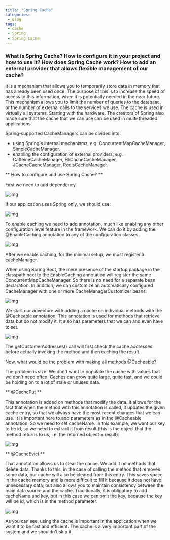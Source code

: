 ```yaml
---
title: "Spring Cache"
categories:
 - Blog
tags:
 - Cache
 - Spring
 - Spring Cache
---
```


### What is Spring Cache? How to configure it in your project and how to use it? How does Spring Cache work? How to add an external provider that allows flexible management of our cache?

It is a mechanism that allows you to temporarily store data in memory that has already been used once.
The purpose of this is to increase the speed of access to this information, when it is potentially needed in the near future.
This mechanism allows you to limit the number of queries to the database, or the number of external calls to the services we use.
The cache is used in virtually all systems. Starting with the hardware. The creators of Spring also made sure that the cache that we can use can be used in multi-threaded applications

Spring-supported CacheManagers can be divided into:
* using Spring's internal mechanisms, e.g. ConcurrentMapCacheManager, SimpleCacheManager.
* enabling the configuration of external providers, e.g. CaffeineCacheManager, EhCacheCacheManager, JCacheCacheManager, RedisCacheManager.

** How to configure and use Spring Cache? **

First we need to add dependency

![img]({{site.url}}/assets/blog_images/2021-08-28-spring-cache/cache1.png)


If our application uses Spring only, we should use:


![img]({{site.url}}/assets/blog_images/2021-08-28-spring-cache/cache2.png)


To enable caching we need to add annotation, much like enabling any other configuration level feature in the framework.
We can do it by adding the @EnableCaching annotation to any of the configuration classes.

![img]({{site.url}}/assets/blog_images/2021-08-28-spring-cache/cache3.png)

After we enable caching, for the minimal setup, we must register a cacheManager.

When using Spring Boot, the mere presence of the startup package in the classpath next to the EnableCaching annotation will register the same ConcurrentMapCacheManager. So there is no need for a separate bean declaration.
In addition, we can customize an automatically configured CacheManager with one or more CacheManagerCustomizer <T> beans:

![img]({{site.url}}/assets/blog_images/2021-08-28-spring-cache/cache4.png)

We start our adventure with adding a cache on individual methods with the @Cacheable annotation. This annotation is used for methods that retrieve data but do not modify it. It also has parameters that we can and even have to set.

![img]({{site.url}}/assets/blog_images/2021-08-28-spring-cache/cache1.png)

The getCustomerAddresses() call will first check the cache addresses before actually invoking the method and then caching the result.

Now, what would be the problem with making all methods @Cacheable?

The problem is size. We don't want to populate the cache with values that we don't need often.
Caches can grow quite large, quite fast, and we could be holding on to a lot of stale or unused data.

** @CachePut **

This annotation is added on methods that modify the data. It allows for the fact that when the method with this annotation is called, it updates the given cache entry, so that we always have the most recent changes that we can use. It is important here to add parameters as in the @Cacheable annotation. So we need to set cacheName.
In this example, we want our key to be id, so we need to extract it from result (this is the object that the method returns to us, i.e. the returned object = result):

![img]({{site.url}}/assets/blog_images/2021-08-28-spring-cache/cache7.png)

** @CacheEvict **

That annotation allows us to clear the cache. We add it on methods that delete data.
Thanks to this, in the case of calling the method that removes some data, our cache will also be cleared from this entry.
This saves space in the cache memory and is more difficult to fill it because it does not have unnecessary data, but also allows you to maintain consistency between the main data source and the cache.
Traditionally, it is obligatory to add cacheName and key, but in this case we can omit the key, because the key will be id, which is in the method parameter:

![img]({{site.url}}/assets/blog_images/2021-08-28-spring-cache/cache6.png)

As you can see, using the cache is important in the application when we want it to be fast and efficient. The cache is a very important part of the system and we shouldn't skip it.

